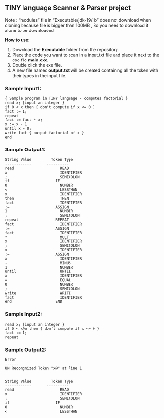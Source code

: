 ## TINY language Scanner & Parser project

Note : “modules” file in “Executable/jdk-19/lib” does not download when cloning 
because file is bigger than 100MB , So you need to download it alone to be downloaded 

**How to use:**
1. Download the **Executable** folder from the repository.
2. Place the code you want to scan in a input.txt file and place it next to the exe file **main.exe**.
3. Double click the exe file.
4. A new file named **output.txt** will be created containing all the token with their types in the input file.

### Sample Input1:

```
{ Sample program in TINY language - computes factorial }
read x; {input an integer }
if 0 < x then { don't compute if x <= 0 }
fact := 1;
repeat
fact := fact * x;
x := x - 1
until x = 0;
write fact { output factorial of x }
end
```

### Sample Output1:

```
String Value 	     Token Type
------------       ----------
read			         READ
x			             IDENTIFIER
;			             SEMICOLON
if			           IF
0			             NUMBER
<			             LESSTHAN
x			             IDENTIFIER
then			         THEN
fact			         IDENTIFIER
:=			           ASSIGN
1			             NUMBER
;			             SEMICOLON
repeat			       REPEAT
fact			         IDENTIFIER
:=			           ASSIGN
fact			         IDENTIFIER
*			             MULT
x			             IDENTIFIER
;			             SEMICOLON
x			             IDENTIFIER
:=			           ASSIGN
x			             IDENTIFIER
-			             MINUS
1			             NUMBER
until			         UNTIL
x			             IDENTIFIER
=			             EQUAL
0			             NUMBER
;			             SEMICOLON
write			         WRITE
fact			         IDENTIFIER
end			           END

```

### Sample Input2:
```
read x; {input an integer }
if 0 < x@a then { don’t compute if x <= 0 }
fact := 1;
repeat

```

### Sample Output2:
```
Error
------
UN Recongnized Token "x@" at line 1


String Value 	     Token Type
------------       ----------
read			         READ
x			             IDENTIFIER
;			             SEMICOLON
if			           IF
0			             NUMBER
<			             LESSTHAN

```
